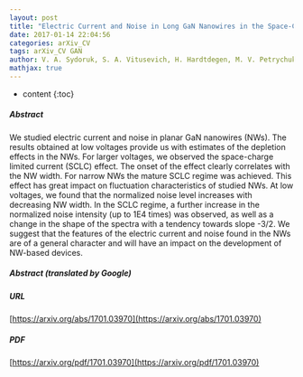 ```yaml
---
layout: post
title: "Electric Current and Noise in Long GaN Nanowires in the Space-Charge Limited Transport Regime"
date: 2017-01-14 22:04:56
categories: arXiv_CV
tags: arXiv_CV GAN
author: V. A. Sydoruk, S. A. Vitusevich, H. Hardtdegen, M. V. Petrychuk, A. V. Naumov, V. V. Korotyeyev, V. A. Kochelap, A. E. Belyaev
mathjax: true
---
```


* content
{:toc}

##### Abstract
We studied electric current and noise in planar GaN nanowires (NWs). The results obtained at low voltages provide us with estimates of the depletion effects in the NWs. For larger voltages, we observed the space-charge limited current (SCLC) effect. The onset of the effect clearly correlates with the NW width. For narrow NWs the mature SCLC regime was achieved. This effect has great impact on fluctuation characteristics of studied NWs. At low voltages, we found that the normalized noise level increases with decreasing NW width. In the SCLC regime, a further increase in the normalized noise intensity (up to 1E4 times) was observed, as well as a change in the shape of the spectra with a tendency towards slope -3/2. We suggest that the features of the electric current and noise found in the NWs are of a general character and will have an impact on the development of NW-based devices.

##### Abstract (translated by Google)


##### URL
[https://arxiv.org/abs/1701.03970](https://arxiv.org/abs/1701.03970)

##### PDF
[https://arxiv.org/pdf/1701.03970](https://arxiv.org/pdf/1701.03970)


